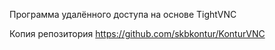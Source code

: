 Программа удалённого доступа на основе TightVNC

Копия репозитория https://github.com/skbkontur/KonturVNC
